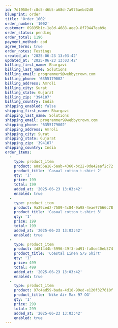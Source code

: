 ```yaml
---
id: 7d1958ef-c8c5-46b5-a68d-7a976aebd2d0
blueprint: order
title: 'Order 1002'
order_number: '1002'
customer: 09895b1c-1e8d-4688-aee9-8f79447eab9e
order_status: pending
order_total: 1196
payment_method: cod
agree_terms: true
order_notes: Testings
created_at: '2025-06-23 13:03:42'
updated_at: '2025-06-23 13:03:42'
billing_first_name: Bhargavi
billing_last_name: Solutions
billing_email: programmer9@webbycrown.com
billing_phone: '6355179002'
billing_address: Amroli
billing_city: Surat
billing_state: Gujarat
billing_zip: '394107'
billing_country: India
shipping_enabled: false
shipping_first_name: Bhargavi
shipping_last_name: Solutions
shipping_email: programmer9@webbycrown.com
shipping_phone: '6355179002'
shipping_address: Amroli
shipping_city: Surat
shipping_state: Gujarat
shipping_zip: '394107'
shipping_country: India
order_items:
  -
    type: product_item
    product: a8a56a18-5aab-4360-bc22-0de42eaf2c72
    product_title: 'Casual cotton t-shirt 2'
    qty: '1'
    price: 199
    total: 199
    added_at: '2025-06-23 13:03:42'
    enabled: true
  -
    type: product_item
    product: 9a29ced2-7589-4c84-9a98-4eae77666c78
    product_title: 'Casual cotton t-shirt 3'
    qty: '1'
    price: 199
    total: 199
    added_at: '2025-06-23 13:03:42'
    enabled: true
  -
    type: product_item
    product: 4d81444b-5996-49f3-bd91-fa8ce40eb374
    product_title: 'Coastal Linen S/S Shirt'
    qty: '1'
    price: 499
    total: 499
    added_at: '2025-06-23 13:03:42'
    enabled: true
  -
    type: product_item
    product: 07c4ad59-bada-4d18-99ed-e120f327618f
    product_title: 'Nike Air Max 97 OG'
    qty: '1'
    price: 299
    total: 299
    added_at: '2025-06-23 13:03:42'
    enabled: true
---
```

